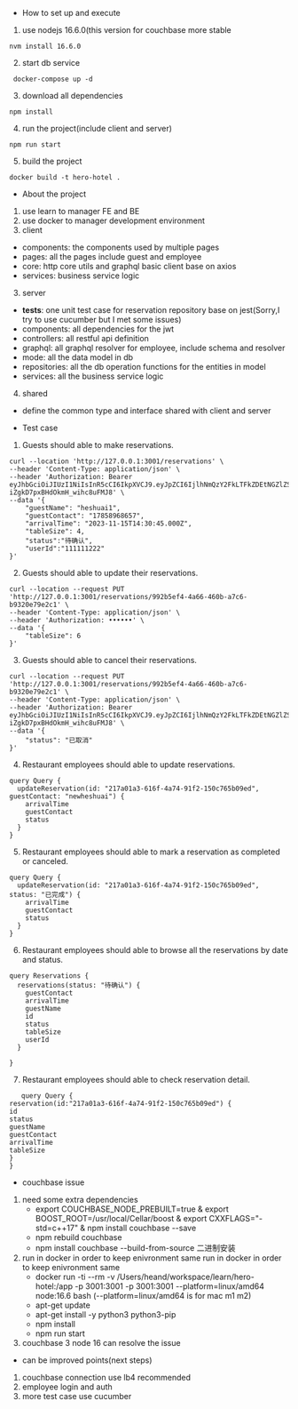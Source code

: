 - How to set up and execute
1. use nodejs 16.6.0(this version for couchbase more stable 
```
nvm install 16.6.0
```
2.  start db service
```
 docker-compose up -d
```

3. download all dependencies
```
npm install
```

4. run the project(include client and server)
```
npm run start
 ```

5. build the project 
```
docker build -t hero-hotel .
```

- About the project
1. use learn to manager FE and BE
2. use docker to manager development environment
2. client
 * components: the components used by multiple pages
 * pages: all the pages include guest and employee 
 * core:  http core utils and graphql basic client base on axios 
 * services: business service logic 
3. server
 * __tests__: one unit test case for reservation repository base on jest(Sorry,I try to use cucumber but I met some issues)
 * components: all dependencies for the jwt 
 * controllers: all restful api definition
 * graphql: all graphql resolver for employee, include schema and resolver
 * mode: all the data model in db
 * repositories: all the db operation functions for the entities in model
 * services: all the business service logic
4. shared
* define the common type and interface shared with client and server

- Test case
1.	Guests should able to make reservations.
```
curl --location 'http://127.0.0.1:3001/reservations' \
--header 'Content-Type: application/json' \
--header 'Authorization: Bearer eyJhbGciOiJIUzI1NiIsInR5cCI6IkpXVCJ9.eyJpZCI6IjlhNmQzY2FkLTFkZDEtNGZlZS05YmMzLWM1MDNjOWZjNzFjMiIsInBob25lIjoiMTM4MDAxMzgwMDEiLCJyb2xlIjoiZ3Vlc3QiLCJpYXQiOjE3NDMyOTg1MjgsImV4cCI6MTc0MzMwMjEyOH0.GWwyIJ3YI0ArALfp-iZgkD7pxBHdOkmH_wihc8uFMJ8' \
--data '{
    "guestName": "heshuai1",
    "guestContact": "17858968657",
    "arrivalTime": "2023-11-15T14:30:45.000Z",
    "tableSize": 4,
    "status":"待确认",
    "userId":"111111222"
}'
```

2.	Guests should able to update their reservations.
```
curl --location --request PUT 'http://127.0.0.1:3001/reservations/992b5ef4-4a66-460b-a7c6-b9320e79e2c1' \
--header 'Content-Type: application/json' \
--header 'Authorization: ••••••' \
--data '{
    "tableSize": 6
}'
```
3.	Guests should able to cancel their reservations.
```
curl --location --request PUT 'http://127.0.0.1:3001/reservations/992b5ef4-4a66-460b-a7c6-b9320e79e2c1' \
--header 'Content-Type: application/json' \
--header 'Authorization: Bearer eyJhbGciOiJIUzI1NiIsInR5cCI6IkpXVCJ9.eyJpZCI6IjlhNmQzY2FkLTFkZDEtNGZlZS05YmMzLWM1MDNjOWZjNzFjMiIsInBob25lIjoiMTM4MDAxMzgwMDEiLCJyb2xlIjoiZ3Vlc3QiLCJpYXQiOjE3NDMyOTg1MjgsImV4cCI6MTc0MzMwMjEyOH0.GWwyIJ3YI0ArALfp-iZgkD7pxBHdOkmH_wihc8uFMJ8' \
--data '{
    "status": "已取消"
}'
```
4.	Restaurant employees should able to update reservations.
```
query Query {
  updateReservation(id: "217a01a3-616f-4a74-91f2-150c765b09ed", guestContact: "newheshuai") {
    arrivalTime
    guestContact
    status
  }
}
```
5.	Restaurant employees should able to mark a reservation as completed or canceled.
```
query Query {
  updateReservation(id: "217a01a3-616f-4a74-91f2-150c765b09ed", status: "已完成") {
    arrivalTime
    guestContact
    status
  }
}
```
6.	Restaurant employees should able to browse all the reservations by date and status.
```
query Reservations {
  reservations(status: "待确认") {
    guestContact
    arrivalTime
    guestName
    id
    status
    tableSize
    userId
  }
  
}
```

7.	Restaurant employees should able to check reservation detail.
```
   query Query {
reservation(id:"217a01a3-616f-4a74-91f2-150c765b09ed") {
id
status
guestName
guestContact
arrivalTime
tableSize
}
}
   ```


- couchbase issue
1. need some extra dependencies
	* export COUCHBASE_NODE_PREBUILT=true & export BOOST_ROOT=/usr/local/Cellar/boost  & export CXXFLAGS="-std=c++17" & npm install couchbase --save
	* npm rebuild couchbase
	* npm install couchbase --build-from-source 二进制安装
2. run in docker in order to keep enivronment same 
   run in docker in order to keep enivronment same 
   * docker run -ti --rm  -v /Users/heand/workspace/learn/hero-hotel:/app -p 3001:3001 -p 3001:3001 --platform=linux/amd64 node:16.6 bash 
   (--platform=linux/amd64 is for mac m1 m2)
   * apt-get update
   * apt-get install -y python3 python3-pip
   * npm install
   * npm run start
3. couchbase 3 node 16 can resolve the issue


- can be improved points(next steps)
1. couchbase connection use lb4 recommended
2. employee login and auth
3. more test case use cucumber